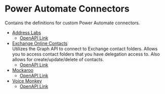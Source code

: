# Power Automate Connectors

Contains the definitions for custom Power Automate connectors.

- [Address Labs](https://addresslabs.com/)
    - [OpenAPI Link](https://raw.githubusercontent.com/rwilson504/PowerAutomateConnectors/main/Address%20Labs/apiDefinition.swagger.json)
- [Exchange Online Contacts](https://www.microsoft.com/en-us/microsoft-365/exchange/exchange-online)  
Utilizes the Graph API to connect to Exchange contact folders. Allows you to access contact folders that you have delegation access to.  Also allows for create/update/delete of contacts.
    - [OpenAPI Link](https://raw.githubusercontent.com/rwilson504/PowerAutomateConnectors/main/Exchange%20Online%20Contacts/apiDefinition.swagger.json)
- [Mockaroo](https://www.mockaroo.com/)
    - [OpenAPI Link](https://raw.githubusercontent.com/rwilson504/PowerAutomateConnectors/main/Mockaroo/apiDefinition.swagger.json)
- [Voice Monkey](https://voicemonkey.io/)
    - [OpenAPI Link](https://raw.githubusercontent.com/rwilson504/PowerAutomateConnectors/main/Voice%20Monkey/apiDefinition.swagger.json)